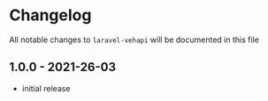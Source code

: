 # Changelog

All notable changes to `laravel-vehapi` will be documented in this file

## 1.0.0 - 2021-26-03

- initial release
